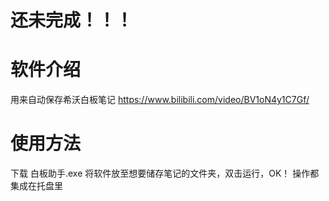 # 还未完成！！！
# 软件介绍
用来自动保存希沃白板笔记
https://www.bilibili.com/video/BV1oN4y1C7Gf/
# 使用方法
下载 白板助手.exe 将软件放至想要储存笔记的文件夹，双击运行，OK！
操作都集成在托盘里
